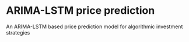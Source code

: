 # ARIMA-LSTM price prediction
 An ARIMA-LSTM based price prediction model for algorithmic investment strategies
